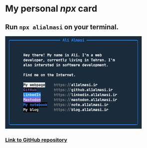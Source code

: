 <h1>My personal <i>npx</i> card</h1>
<h2>Run <code>npx alialmasi</code> on your terminal.</h2>
<a href="https://github.com/AliAlmasi/npx-alialmasi"><img src="https://raw.githubusercontent.com/AliAlmasi/npx-alialmasi/main/screenshot.jpg"></a>
<h3><a href="https://github.com/AliAlmasi/npx-alialmasi">Link to GitHub repository</a></h3>
